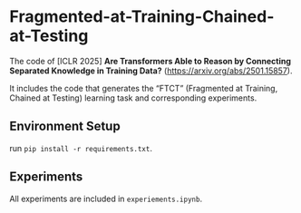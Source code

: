 # Fragmented-at-Training-Chained-at-Testing
The code of  [ICLR 2025] **Are Transformers Able to Reason by Connecting Separated Knowledge in Training Data?** (https://arxiv.org/abs/2501.15857). 

It includes the code that generates the “FTCT” (Fragmented at Training, Chained at Testing) learning task and corresponding experiments.

## Environment Setup
run  ```pip install -r requirements.txt```.

## Experiments
All experiments are included in ```experiements.ipynb```. 